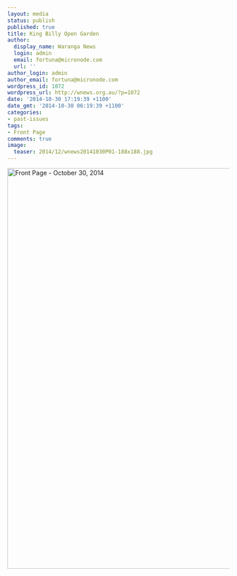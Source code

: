 ```yaml
---
layout: media
status: publish
published: true
title: King Billy Open Garden
author:
  display_name: Waranga News
  login: admin
  email: fortuna@micronode.com
  url: ''
author_login: admin
author_email: fortuna@micronode.com
wordpress_id: 1072
wordpress_url: http://wnews.org.au/?p=1072
date: '2014-10-30 17:19:39 +1100'
date_gmt: '2014-10-30 06:19:39 +1100'
categories:
- past-issues
tags:
- Front Page
comments: true
image:
  teaser: 2014/12/wnews20141030P01-188x188.jpg
---
```


<a href="{{ site.url }}/images/2014/12/wnews20141030P01.pdf"><img class="alignnone size-full wp-image-1068" alt="Front Page - October 30, 2014" src="{{ site.url }}/images/2014/12/wnews20141030P01.jpg" width="624" height="907" /></a>
